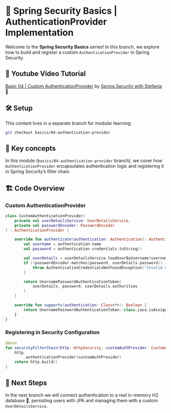 # 🔐 Spring Security Basics | AuthenticationProvider Implementation

Welcome to the **Spring Security Basics** series!
In this branch, we explore how to build and register a custom `AuthenticationProvider` in Spring Security.

## 🎥 Youtube Video Tutorial

[Basic 04 | Custom AuthenticationProvider](https://www.youtube.com/channel/UCD7izGaUlRDhJaOa5Y4Cc7Q?sub_confirmation=1) by [Spring Security with Stefania](https://www.youtube.com/channel/UCD7izGaUlRDhJaOa5Y4Cc7Q?sub_confirmation=1) 🔔

## 🛠️ Setup

This content lives in a separate branch for modular learning:

```bash
git checkout basics/04-authentication-provider
```

## 🧩 Key concepts

In this module (`basics/04-authentication-provider` branch), we cover how `AuthenticationProvider` encapsulates authentication logic and registering it in Spring Security’s filter chain

## 🏗️ Code Overview

### Custom AuthenticationProvider

```kotlin
class CustomAuthenticationProvider(
    private val userDetailsService: UserDetailsService,
    private val passwordEncoder: PasswordEncoder
) : AuthenticationProvider {

    override fun authenticate(authentication: Authentication): Authentication {
        val username = authentication.name
        val password = authentication.credentials.toString()

        val userDetails = userDetailsService.loadUserByUsername(username)
        if (!passwordEncoder.matches(password, userDetails.password)) {
            throw AuthenticationCredentialsNotFoundException("Invalid credentials")
        }

        return UsernamePasswordAuthenticationToken(
            userDetails, password, userDetails.authorities
        )
    }

    override fun supports(authentication: Class<*>): Boolean {
        return UsernamePasswordAuthenticationToken::class.java.isAssignableFrom(authentication)
    }
}
```

### Registering in Security Configuration

```kotlin
@Bean
fun securityFilterChain(http: HttpSecurity, customAuthProvider: CustomAuthenticationProvider): SecurityFilterChain {
    http
        .authenticationProvider(customAuthProvider)
    return http.build()
}
```

## 🚀 Next Steps

In the next branch we will connect authentication to a real in-memory H2 database 🤯, persisting users with JPA and managing them with a custom `UserDetailsService`.
